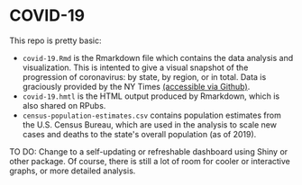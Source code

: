 # COVID-19

This repo is pretty basic: 
 - `covid-19.Rmd` is the Rmarkdown file which contains the data analysis and visualization. This is intented to give a visual snapshot of the progression of coronavirus: by state, by region, or in total. Data is graciously provided by the NY Times [(accessible via Github)](https://github.com/nytimes/covid-19-data).
 - `covid-19.hmtl` is the HTML output produced by Rmarkdown, which is also shared on RPubs.
 - `census-population-estimates.csv` contains population estimates from the U.S. Census Bureau, which are used in the analysis to scale new cases and deaths to the state's overall population (as of 2019).

TO DO: Change to a self-updating or refreshable dashboard using Shiny or other package. Of course, there is still a lot of room for cooler or interactive graphs, or more detailed analysis.
